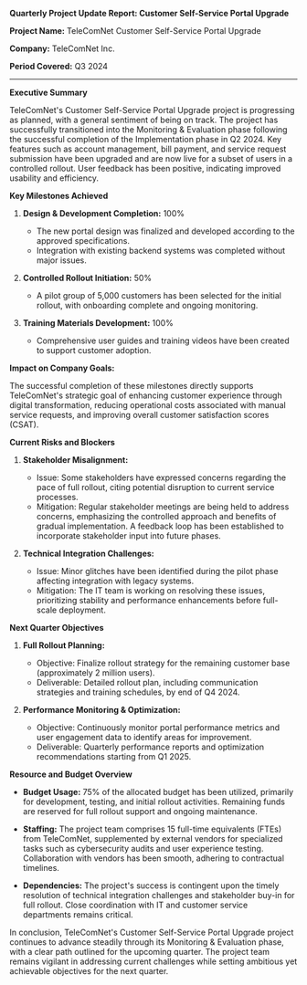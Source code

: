 **Quarterly Project Update Report: Customer Self-Service Portal Upgrade**

**Project Name:** TeleComNet Customer Self-Service Portal Upgrade

**Company:** TeleComNet Inc.

**Period Covered:** Q3 2024

---

**Executive Summary**

TeleComNet's Customer Self-Service Portal Upgrade project is progressing as planned, with a general sentiment of being on track. The project has successfully transitioned into the Monitoring & Evaluation phase following the successful completion of the Implementation phase in Q2 2024. Key features such as account management, bill payment, and service request submission have been upgraded and are now live for a subset of users in a controlled rollout. User feedback has been positive, indicating improved usability and efficiency.

**Key Milestones Achieved**

1. **Design & Development Completion:** 100%
   - The new portal design was finalized and developed according to the approved specifications.
   - Integration with existing backend systems was completed without major issues.

2. **Controlled Rollout Initiation:** 50%
   - A pilot group of 5,000 customers has been selected for the initial rollout, with onboarding complete and ongoing monitoring.

3. **Training Materials Development:** 100%
   - Comprehensive user guides and training videos have been created to support customer adoption.

**Impact on Company Goals:**

The successful completion of these milestones directly supports TeleComNet's strategic goal of enhancing customer experience through digital transformation, reducing operational costs associated with manual service requests, and improving overall customer satisfaction scores (CSAT).

**Current Risks and Blockers**

1. **Stakeholder Misalignment:**
   - Issue: Some stakeholders have expressed concerns regarding the pace of full rollout, citing potential disruption to current service processes.
   - Mitigation: Regular stakeholder meetings are being held to address concerns, emphasizing the controlled approach and benefits of gradual implementation. A feedback loop has been established to incorporate stakeholder input into future phases.

2. **Technical Integration Challenges:**
   - Issue: Minor glitches have been identified during the pilot phase affecting integration with legacy systems.
   - Mitigation: The IT team is working on resolving these issues, prioritizing stability and performance enhancements before full-scale deployment.

**Next Quarter Objectives**

1. **Full Rollout Planning:**
   - Objective: Finalize rollout strategy for the remaining customer base (approximately 2 million users).
   - Deliverable: Detailed rollout plan, including communication strategies and training schedules, by end of Q4 2024.

2. **Performance Monitoring & Optimization:**
   - Objective: Continuously monitor portal performance metrics and user engagement data to identify areas for improvement.
   - Deliverable: Quarterly performance reports and optimization recommendations starting from Q1 2025.

**Resource and Budget Overview**

- **Budget Usage:** 75% of the allocated budget has been utilized, primarily for development, testing, and initial rollout activities. Remaining funds are reserved for full rollout support and ongoing maintenance.
  
- **Staffing:** The project team comprises 15 full-time equivalents (FTEs) from TeleComNet, supplemented by external vendors for specialized tasks such as cybersecurity audits and user experience testing. Collaboration with vendors has been smooth, adhering to contractual timelines.

- **Dependencies:** The project's success is contingent upon the timely resolution of technical integration challenges and stakeholder buy-in for full rollout. Close coordination with IT and customer service departments remains critical.

In conclusion, TeleComNet's Customer Self-Service Portal Upgrade project continues to advance steadily through its Monitoring & Evaluation phase, with a clear path outlined for the upcoming quarter. The project team remains vigilant in addressing current challenges while setting ambitious yet achievable objectives for the next quarter.